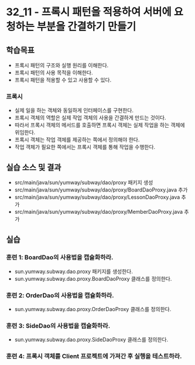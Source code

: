 # 32_11 - 프록시 패턴을 적용하여 서버에 요청하는 부분을 간결하기 만들기 

## 학습목표

- 프록시 패턴의 구조와 실행 원리를 이해한다.
- 프록시 패턴의 사용 목적을 이해한다.
- 프록시 패턴을 적용할 수 있고 사용할 수 있다.

### 프록시

- 실제 일을 하는 객체와 동일하게 인터페이스를 구현한다.
- 프록시 객체의 역할은 실제 작업 객체의 사용을 간결하게 만드는 것이다.
- 따라서 프록시 객체의 메서드를 호출하면 프록시 객체는 실제 작업을 하는 객체에 위임한다.
- 프록시 객체는 작업 객체를 제공하는 쪽에서 정의해야 한다.
- 작업 객체가 필요한 쪽에서는 프록시 객체를 통해 작업을 수행한다.


## 실습 소스 및 결과

- src/main/java/sun/yumway/subway/dao/proxy 패키지 생성
- src/main/java/sun/yumway/subway/dao/proxy/BoardDaoProxy.java 추가
- src/main/java/sun/yumway/subway/dao/proxy/LessonDaoProxy.java 추가
- src/main/java/sun/yumway/subway/dao/proxy/MemberDaoProxy.java 추가

## 실습  

### 훈련 1: BoardDao의 사용법을 캡슐화하라.

- sun.yumway.subway.dao.proxy 패키지를 생성한다.
- sun.yumway.subway.dao.proxy.BoardDaoProxy 클래스를 정의한다.
 
### 훈련 2: OrderDao의 사용법을 캡슐화하라.

- sun.yumway.subway.dao.proxy.OrderDaoProxy 클래스를 정의한다.

### 훈련 3: SideDao의 사용법을 캡슐화하라.

- sun.yumway.subway.dao.proxy.SideDaoProxy 클래스를 정의한다.
  
### 훈련 4: 프록시 객체를 Client 프로젝트에 가져간 후 실행을 테스트하라.
